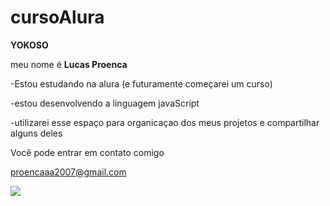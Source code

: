 # cursoAlura
**YOKOSO**

meu nome é **Lucas Proenca**


-Estou estudando na alura (e futuramente começarei um curso)

-estou desenvolvendo a linguagem javaScript

-utilizarei esse espaço para organicaçao dos meus projetos e compartilhar alguns deles


Você pode entrar em contato comigo

proencaaa2007@gmail.com


![](https://media.giphy.com/media/aDS8SjVtS3Mwo/giphy.gif)


